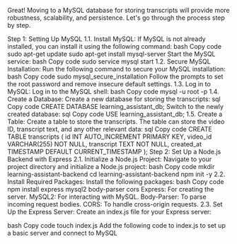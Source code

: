 Great! Moving to a MySQL database for storing transcripts will provide more robustness, scalability, and persistence. Let's go through the process step by step.

Step 1: Setting Up MySQL
1.1. Install MySQL:
If MySQL is not already installed, you can install it using the following command:
bash
Copy code
sudo apt-get update
sudo apt-get install mysql-server
Start the MySQL service:
bash
Copy code
sudo service mysql start
1.2. Secure MySQL Installation:
Run the following command to secure your MySQL installation:
bash
Copy code
sudo mysql_secure_installation
Follow the prompts to set the root password and remove insecure default settings.
1.3. Log in to MySQL:
Log in to the MySQL shell:
bash
Copy code
mysql -u root -p
1.4. Create a Database:
Create a new database for storing the transcripts:
sql
Copy code
CREATE DATABASE learning_assistant_db;
Switch to the newly created database:
sql
Copy code
USE learning_assistant_db;
1.5. Create a Table:
Create a table to store the transcripts. The table can store the video ID, transcript text, and any other relevant data:
sql
Copy code
CREATE TABLE transcripts (
    id INT AUTO_INCREMENT PRIMARY KEY,
    video_id VARCHAR(255) NOT NULL,
    transcript TEXT NOT NULL,
    created_at TIMESTAMP DEFAULT CURRENT_TIMESTAMP
);
Step 2: Set Up a Node.js Backend with Express
2.1. Initialize a Node.js Project:
Navigate to your project directory and initialize a Node.js project:
bash
Copy code
mkdir learning-assistant-backend
cd learning-assistant-backend
npm init -y
2.2. Install Required Packages:
Install the following packages:
bash
Copy code
npm install express mysql2 body-parser cors
Express: For creating the server.
MySQL2: For interacting with MySQL.
Body-Parser: To parse incoming request bodies.
CORS: To handle cross-origin requests.
2.3. Set Up the Express Server:
Create an index.js file for your Express server:

bash
Copy code
touch index.js
Add the following code to index.js to set up a basic server and connect to MySQL
